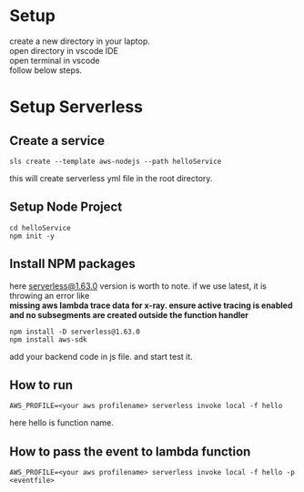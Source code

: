 # Setup 
 
 create a new directory in your laptop.</br>
 open directory in vscode IDE</br>
 open terminal in vscode</br>
 follow below steps.</br>
 
# Setup Serverless

## Create a service 
```
sls create --template aws-nodejs --path helloService

```
this will create serverless yml file in the root directory.

## Setup Node Project

```
cd helloService
npm init -y

```
## Install NPM packages
here serverless@1.63.0 version is worth to note. if we use latest, it is throwing an error like </br>
<b>missing aws lambda trace data for x-ray. ensure active tracing is enabled and no subsegments are created outside the function handler</b>
```
npm install -D serverless@1.63.0
npm install aws-sdk
```
add your backend code in js file. and start test it.
## How to run
```
AWS_PROFILE=<your aws profilename> serverless invoke local -f hello
```
here hello is function name.

## How to pass the event to lambda function
```
AWS_PROFILE=<your aws profilename> serverless invoke local -f hello -p <eventfile>
```
